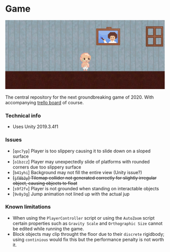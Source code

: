# Game

![Screenshot](/screenshot.png)

The central repository for the next groundbreaking game of 2020. With accompanying [trello board](https://trello.com/b/YAWo8IqC/game) of course.

### Technical info

* Uses Unity 2019.3.4f1

### Issues

* [`qoc7yp`] Player is too slippery causing it to slide down on a sloped surface
* [`o1bzcz`] Player may unexpectedly slide of platforms with rounded corners due too slippery surface
* [`b41yhi`] Background may not fill the entire view (Unity issue?)
* ~~[`jf8b3y`] Tilemap collider not generated correctly for slightly irregular object, causing objects to float~~
* [`s9f2fv`] Player is not grounded when standing on interactable objects
* [`9v8y3g`] Jump animation not lined up with the actual jup

### Known limitations

* When using the `PlayerController` script or using the `AutoZoom` script certain properties such as `Gravity Scale` and `Orthographic Size` cannot be edited while running the game.
* Block objects may clip throught the floor due to their `discrete` rigidbody; using `continious` would fix this but the performance penalty is not worth it.
